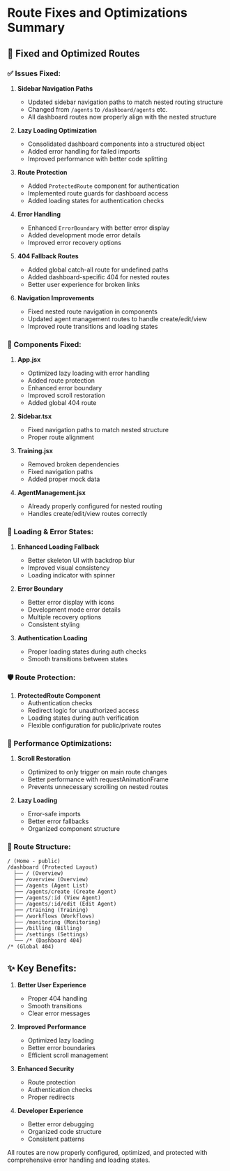 # Route Fixes and Optimizations Summary

## 🚀 Fixed and Optimized Routes

### ✅ Issues Fixed:

1. **Sidebar Navigation Paths**
   - Updated sidebar navigation paths to match nested routing structure
   - Changed from `/agents` to `/dashboard/agents` etc.
   - All dashboard routes now properly align with the nested structure

2. **Lazy Loading Optimization**
   - Consolidated dashboard components into a structured object
   - Added error handling for failed imports
   - Improved performance with better code splitting

3. **Route Protection**
   - Added `ProtectedRoute` component for authentication
   - Implemented route guards for dashboard access
   - Added loading states for authentication checks

4. **Error Handling**
   - Enhanced `ErrorBoundary` with better error display
   - Added development mode error details
   - Improved error recovery options

5. **404 Fallback Routes**
   - Added global catch-all route for undefined paths
   - Added dashboard-specific 404 for nested routes
   - Better user experience for broken links

6. **Navigation Improvements**
   - Fixed nested route navigation in components
   - Updated agent management routes to handle create/edit/view
   - Improved route transitions and loading states

### 🔧 Components Fixed:

1. **App.jsx**
   - Optimized lazy loading with error handling
   - Added route protection
   - Enhanced error boundary
   - Improved scroll restoration
   - Added global 404 route

2. **Sidebar.tsx**
   - Fixed navigation paths to match nested structure
   - Proper route alignment

3. **Training.jsx**
   - Removed broken dependencies
   - Fixed navigation paths
   - Added proper mock data

4. **AgentManagement.jsx**
   - Already properly configured for nested routing
   - Handles create/edit/view routes correctly

### 🎨 Loading & Error States:

1. **Enhanced Loading Fallback**
   - Better skeleton UI with backdrop blur
   - Improved visual consistency
   - Loading indicator with spinner

2. **Error Boundary**
   - Better error display with icons
   - Development mode error details
   - Multiple recovery options
   - Consistent styling

3. **Authentication Loading**
   - Proper loading states during auth checks
   - Smooth transitions between states

### 🛡️ Route Protection:

1. **ProtectedRoute Component**
   - Authentication checks
   - Redirect logic for unauthorized access
   - Loading states during auth verification
   - Flexible configuration for public/private routes

### 📱 Performance Optimizations:

1. **Scroll Restoration**
   - Optimized to only trigger on main route changes
   - Better performance with requestAnimationFrame
   - Prevents unnecessary scrolling on nested routes

2. **Lazy Loading**
   - Error-safe imports
   - Better error fallbacks
   - Organized component structure

### 🔗 Route Structure:

```
/ (Home - public)
/dashboard (Protected Layout)
  ├── / (Overview)
  ├── /overview (Overview)
  ├── /agents (Agent List)
  ├── /agents/create (Create Agent)
  ├── /agents/:id (View Agent)
  ├── /agents/:id/edit (Edit Agent)
  ├── /training (Training)
  ├── /workflows (Workflows)
  ├── /monitoring (Monitoring)
  ├── /billing (Billing)
  ├── /settings (Settings)
  └── /* (Dashboard 404)
/* (Global 404)
```

## ✨ Key Benefits:

1. **Better User Experience**
   - Proper 404 handling
   - Smooth transitions
   - Clear error messages

2. **Improved Performance**
   - Optimized lazy loading
   - Better error boundaries
   - Efficient scroll management

3. **Enhanced Security**
   - Route protection
   - Authentication checks
   - Proper redirects

4. **Developer Experience**
   - Better error debugging
   - Organized code structure
   - Consistent patterns

All routes are now properly configured, optimized, and protected with comprehensive error handling and loading states.
